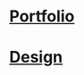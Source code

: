# <a href="https://portfolioaly.vercel.app/">Portfolio</a>



# <a href="https://preview.colorlib.com/#nitro">Design</a>

